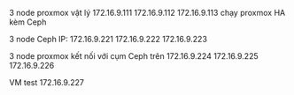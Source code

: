 3 node proxmox vật lý 172.16.9.111 172.16.9.112 172.16.9.113 chạy proxmox HA kèm Ceph

3 node Ceph IP: 172.16.9.221  172.16.9.222 172.16.9.223

3 node proxmox kết nối với cụm Ceph trên 172.16.9.224 172.16.9.225 172.16.9.226

VM test 172.16.9.227